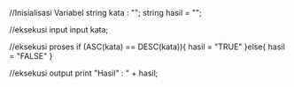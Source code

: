 //Inisialisasi Variabel
string kata : "";
string hasil = "";

//eksekusi input
input kata;

//eksekusi proses
if (ASC(kata) == DESC(kata)){
hasil = "TRUE" }else{
hasil = "FALSE"
}

//eksekusi output
print "Hasil" : " + hasil;
